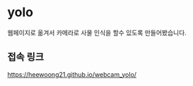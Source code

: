# yolo

웹페이지로 옮겨서 카메라로 사물 인식을 할수 있도록 만들어봤습니다.  

## 접속 링크 
https://heewoong21.github.io/webcam_yolo/
